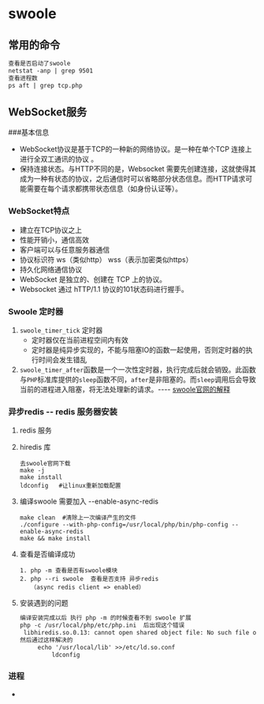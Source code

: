 # swoole

## 常用的命令

```html
查看是否启动了swoole
netstat -anp | grep 9501
查看进程数
ps aft | grep tcp.php
```

## WebSocket服务

###基本信息

* WebSocket协议是基于TCP的一种新的网络协议。是一种在单个TCP 连接上进行全双工通讯的协议 。
* 保持连接状态。与HTTP不同的是，Websocket 需要先创建连接，这就使得其成为一种有状态的协议，之后通信时可以省略部分状态信息。而HTTP请求可能需要在每个请求都携带状态信息（如身份认证等）。

### WebSocket特点

* 建立在TCP协议之上
* 性能开销小，通信高效
* 客户端可以与任意服务器通信
* 协议标识符 ws（类似http） wss（表示加密类似https）
* 持久化网络通信协议
* WebSocket 是独立的、创建在 TCP 上的协议。 
* Websocket 通过 hTTP/1.1 协议的101状态码进行握手。 

### Swoole 定时器

1. `swoole_timer_tick` 定时器
   * 定时器仅在当前进程空间内有效
   * 定时器是纯异步实现的，不能与阻塞IO的函数一起使用，否则定时器的执行时间会发生错乱
2. `swoole_timer_after`函数是一个一次性定时器，执行完成后就会销毁。此函数与`PHP`标准库提供的`sleep`函数不同，`after`是非阻塞的。而`sleep`调用后会导致当前的进程进入阻塞，将无法处理新的请求。---- [swoole官网的解释](https://wiki.swoole.com/wiki/page/319.html)

### 异步redis -- redis 服务器安装

1. redis 服务

2. hiredis 库

   ```
   去swoole官网下载
   make -j
   make install
   ldconfig   #让linux重新加载配置
   ```

3. 编译swoole 需要加入  --enable-async-redis

   ```
   make clean  #清除上一次编译产生的文件
   ./configure --with-php-config=/usr/local/php/bin/php-config --enable-async-redis
   make && make install
   ```

4. 查看是否编译成功

   ```
   1. php -m 查看是否有swoole模块
   2. php --ri swoole  查看是否支持 异步redis
      （async redis client => enabled）
   ```

5. 安装遇到的问题

   ```html
   编译安装完成以后 执行 php -m 的时候查看不到 swoole 扩展
   php -c /usr/local/php/etc/php.ini  后出现这个错误 
   	libhiredis.so.0.13: cannot open shared object file: No such file or director
   然后通过这样解决的 
   		echo '/usr/local/lib' >>/etc/ld.so.conf  
            ldconfig
   ```


### 进程

* 

